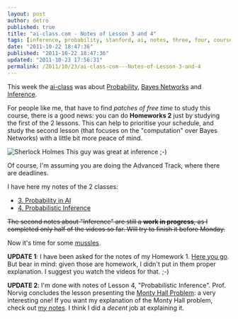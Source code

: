```yaml
---
layout: post
author: detro
published: true
title: "ai-class.com - Notes of Lesson 3 and 4"
tags: [inference, probability, stanford, ai, notes, three, four, course, 3, peter norvig, 4, online, monty hall, lesson, bayes network, class, sebastian thrun]
date: "2011-10-22 18:47:36"
published: "2011-10-22 18:47:36"
updated: "2011-10-23 17:56:31"
permalink: /2011/10/23/ai-class-com---Notes-of-Lesson-3-and-4
---
```


This week the [ai-class](https://www.ai-class.com/) was about [Probability](en.wikipedia.org/wiki/Probability), [Bayes Networks](en.wikipedia.org/wiki/Bayesian_network) and [Inference](http://en.wikipedia.org/wiki/Bayesian_inference).

For people like me, that have to find _patches of free time_ to study this course, there is a good news: you can do **Homeworks 2** just by studying the first of the 2 lessons. This can help to prioritise your schedule, and study the second lesson (that focuses on the "computation" over Bayes Networks) with a little bit more peace of mind.

<div class="img">
<img src="http://www.detectivebg.com/images/holmes.jpg" alt="Sherlock Holmes" />
This guy was great at inference ;-)
</div>

Of course, I'm assuming you are doing the Advanced Track, where there are deadlines.

I have here my notes of the 2 classes:

* [3. Probability in AI](http://www.evernote.com/shard/s1/sh/3f520502-9119-460a-bac6-1760fb0f0a72/4913d7d005608b878aed8fe1c8f20a3b)
* [4. Probabilistic Inference](http://www.evernote.com/shard/s1/sh/cda9eda7-b825-44ff-91b4-48626891cd3e/933cf74b53520f73adf4c68113d59931)

<del>The second notes about "Inference" are still a **work in progress**, as I completed only half of the videos so far. Will try to finish it before Monday.</del>

Now it's time for some [mussles](http://www.brouge.co.uk/Rich_Map_Page.html).

**UPDATE 1**: I have been asked for the notes of my Homework 1. [Here you go](http://www.evernote.com/shard/s1/sh/d0ca9568-799d-4efe-82a1-817882ff4581/2964f322bc4072aad30b35ca3d9e3b6b). But bear in mind: given those are homework, I didn't put in them proper explanation. I suggest you watch the videos for that. ;-)

**UPDATE 2**: I'm done with notes of Lesson 4, "Probabilistic Inference". Prof. Norvig concludes the lesson presenting the [Monty Hall Problem](http://en.wikipedia.org/wiki/Monty_Hall_problem): a very interesting one! If you want my explanation of the Monty Hall problem, check out [my notes](http://www.evernote.com/shard/s1/sh/cda9eda7-b825-44ff-91b4-48626891cd3e/933cf74b53520f73adf4c68113d59931). I think I did a _decent_ job at explaining it.
